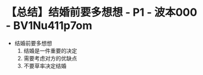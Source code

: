 # 【总结】结婚前要多想想 - P1 - 波本000 - BV1Nu411p7om

-   结婚前要多想想
    1.  结婚是一件重要的决定
    2.  需要考虑对方的优缺点
    3.  不要草率决定结婚